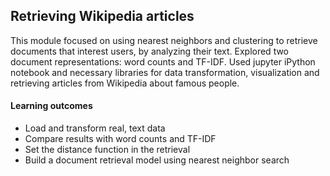 ## Retrieving Wikipedia articles

This module focused on using nearest neighbors and clustering to retrieve documents that interest users, by analyzing their text. Explored two document representations: word counts and TF-IDF.  Used jupyter iPython notebook and necessary libraries for data transformation, visualization and retrieving articles from Wikipedia about famous people.

#### **Learning outcomes**

- Load and transform real, text data
- Compare results with word counts and TF-IDF
- Set the distance function in the retrieval
- Build a document retrieval model using nearest neighbor search
